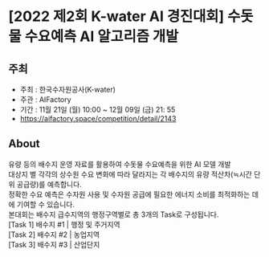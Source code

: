 # [2022 제2회 K-water AI 경진대회] 수돗물 수요예측 AI 알고리즘 개발

## 주최
- 주최 : 한국수자원공사(K-water)
- 주관 : AIFactory
- 기간 : 11월 21일 (월) 10:00 ~ 12월 09일 (금) 21: 55
- https://aifactory.space/competition/detail/2143

## About
유량 등의 배수지 운영 자료를 활용하여 수돗물 수요예측을 위한 AI 모델 개발  
대상지 별 각각의 상수원 수요 변화에 따라 달라지는 각 배수지의 유량 적산차(≒시간 단위 공급량)를 예측합니다.   
정확한 수요 예측은 수자원 사용 및 수자원 공급에 필요한 에너지 소비를 최적화하는 데에 기여할 수 있습니다.  
본대회는 배수지 급수지역의 행정구역별로 총 3개의 Task로 구성됩니다.  
[Task 1] 배수지 #1 | 행정 및 주거지역  
[Task 2] 배수지 #2 | 농업지역  
[Task 3] 배수지 #3 | 산업단지  
  
